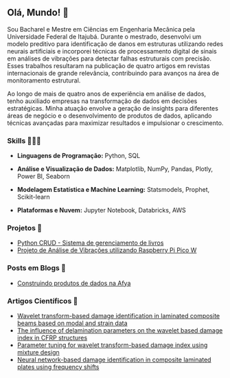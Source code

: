 ## Olá, Mundo! 👋

Sou Bacharel e Mestre em Ciências em Engenharia Mecânica pela Universidade Federal de Itajubá. Durante o mestrado, desenvolvi um modelo preditivo para identificação de danos em estruturas utilizando redes neurais artificiais e incorporei técnicas de processamento digital de sinais em análises de vibrações para detectar falhas estruturais com precisão. Esses trabalhos resultaram na publicação de quatro artigos em revistas internacionais de grande relevância, contribuindo para avanços na área de monitoramento estrutural.

Ao longo de mais de quatro anos de experiência em análise de dados, tenho auxiliado empresas na transformação de dados em decisões estratégicas. Minha atuação envolve a geração de insights para diferentes áreas de negócio e o desenvolvimento de produtos de dados, aplicando técnicas avançadas para maximizar resultados e impulsionar o crescimento.

### Skills 🧑🏻‍💻

* **Linguagens de Programação:** Python, SQL

* **Análise e Visualização de Dados:** Matplotlib, NumPy, Pandas, Plotly, Power BI, Seaborn

* **Modelagem Estatística e Machine Learning:** Statsmodels, Prophet, Scikit-learn

* **Plataformas e Nuvem:** Jupyter Notebook, Databricks, AWS
   
 ### Projetos 🎲

- [Python CRUD - Sistema de gerenciamento de livros](https://github.com/guilhermeaoliver/python_crud)
- [Projeto de Análise de Vibrações utilizando Raspberry Pi Pico W](https://vibration-analysis.streamlit.app)
  
### Posts em Blogs 📝

- [Construindo produtos de dados na Afya](https://medium.com/afya/construindo-produtos-de-dados-na-afya-eafa42acbda3)
 
### Artigos Científicos 📰
  
- [Wavelet transform-based damage identification in laminated composite beams based on modal and strain data](https://www.tandfonline.com/doi/abs/10.1080/15376494.2023.2202016)
- [The influence of delamination parameters on the wavelet based damage index in CFRP structures](https://www.tandfonline.com/doi/abs/10.1080/15376494.2022.2028204)
- [Parameter tuning for wavelet transform-based damage index using mixture design](https://link.springer.com/article/10.1007/s00366-021-01481-w)
- [Neural network-based damage identification in composite laminated plates using frequency shifts](https://link.springer.com/article/10.1007/s00521-020-05180-3)
